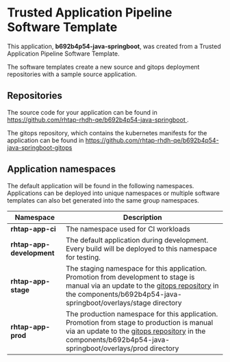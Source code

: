 # Trusted Application Pipeline Software Template

This application, **b692b4p54-java-springboot**, was created from a Trusted Application Pipeline Software Template.

The software templates create a new source and gitops deployment repositories with a sample source application. 

## Repositories

The source code for your application can be found in [https://github.com/rhtap-rhdh-qe/b692b4p54-java-springboot ](https://github.com/rhtap-rhdh-qe/b692b4p54-java-springboot ).
 
The gitops repository, which contains the kubernetes manifests for the application can be found in 
[https://github.com/rhtap-rhdh-qe/b692b4p54-java-springboot-gitops ](https://github.com/rhtap-rhdh-qe/b692b4p54-java-springboot-gitops ) 

## Application namespaces 

The default application will be found in the following namespaces. Applications can be deployed into unique namespaces or multiple software templates can also bet generated into the same group namespaces.  

|  Namespace   |  Description   |  
| -------- | -------- |
| **rhtap-app-ci** | The namespace used for CI workloads |
| **rhtap-app-development** | The default application during development. Every build will be deployed to this namespace for testing. |
| **rhtap-app-stage** | The staging namespace for this application. Promotion from development to stage is manual via an update to the [gitops repository](https://github.com/rhtap-rhdh-qe/b692b4p54-java-springboot-gitops ) in the components/b692b4p54-java-springboot/overlays/stage directory |
| **rhtap-app-prod** | The production namespace for this application. Promotion from stage to production is manual via an update to the [gitops repository](https://github.com/rhtap-rhdh-qe/b692b4p54-java-springboot-gitops ) in the components/b692b4p54-java-springboot/overlays/prod directory |